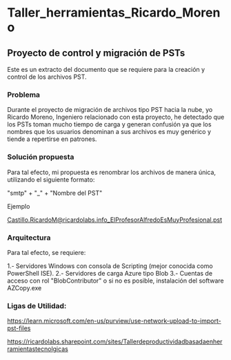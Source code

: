 # Taller_herramientas_Ricardo_Moreno

## Proyecto de control y migración de PSTs

Este es un extracto del documento que se requiere para la creación y control de los archivos PST.

### Problema
Durante el proyecto de migración de archivos tipo PST hacia la nube, yo Ricardo Moreno, Ingeniero relacionado con esta proyecto, he detectado que los PSTs toman mucho tiempo de carga y generan confusión ya que los nombres que los usuarios denominan a sus archivos es muy genérico y tiende a repertirse en patrones.


### Solución propuesta

Para tal efecto, mi propuesta es renombrar los archivos de manera única, utilizando el siguiente formato:

"smtp" + "_" + "Nombre del PST"

Ejemplo

Castillo.RicardoM@ricardolabs.info_ElProfesorAlfredoEsMuyProfesional.pst

### Arquitectura

Para tal efecto, se requiere:

1.- Servidores Windows con consola de Scripting (mejor conocida como PowerShell ISE).
2.- Servidores de carga Azure tipo Blob
3.- Cuentas de acceso con rol "BlobContributor" o si no es posible, instalación del software AZCopy.exe


### Ligas de Utilidad:

https://learn.microsoft.com/en-us/purview/use-network-upload-to-import-pst-files

https://ricardolabs.sharepoint.com/sites/Tallerdeproductividadbasadaenherramientastecnolgicas


